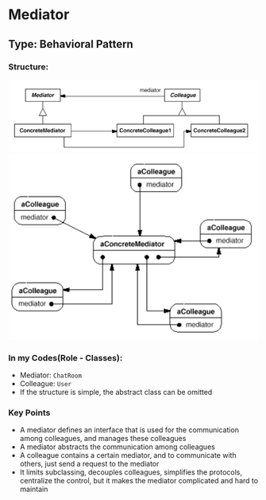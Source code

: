 # Mediator

## Type: Behavioral Pattern

### Structure:
<img src="./mediator_1.png"/>
<br>
<img src="./mediator_2.png"/>

### In my Codes(Role - Classes):
- Mediator: `ChatRoom`
- Colleague: `User`
- If the structure is simple, the abstract class can be
 omitted

### Key Points
- A mediator defines an interface that is used for the 
 communication among colleagues, and manages these 
 colleagues
- A mediator abstracts the communication among colleagues
- A colleague contains a certain mediator, and to 
 communicate with others, just send a request to the
 mediator
- It limits subclassing, decouples colleagues, simplifies 
 the protocols, centralize the control, but it makes the 
 mediator complicated and hard to maintain